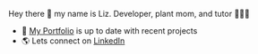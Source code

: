 Hey there 👋 my name is Liz. Developer, plant mom, and tutor 👩🏻‍💻
- 🌻 [My Portfolio](https://dieterichelizabeth.github.io/chakra-portfolio/) is up to date with recent projects
- 🌎 Lets connect on [LinkedIn](https://www.linkedin.com/in/elizabeth-dieterich-067b55a8/)


